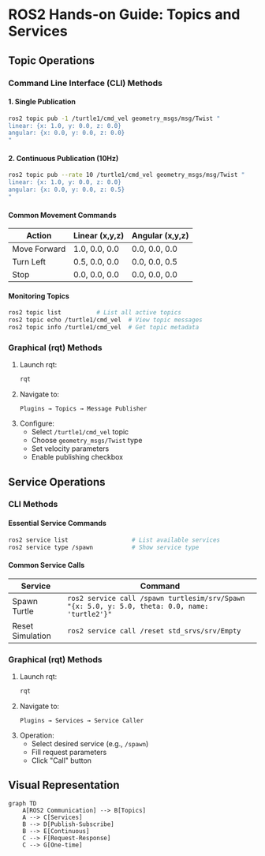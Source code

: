 
# ROS2 Hands-on Guide: Topics and Services

## Topic Operations

### Command Line Interface (CLI) Methods

#### **1. Single Publication**
```bash
ros2 topic pub -1 /turtle1/cmd_vel geometry_msgs/msg/Twist "
linear: {x: 1.0, y: 0.0, z: 0.0}
angular: {x: 0.0, y: 0.0, z: 0.0}
"
```

#### **2. Continuous Publication (10Hz)**
```bash
ros2 topic pub --rate 10 /turtle1/cmd_vel geometry_msgs/msg/Twist "
linear: {x: 1.0, y: 0.0, z: 0.0}
angular: {x: 0.0, y: 0.0, z: 0.5}
"
```

#### **Common Movement Commands**
| Action          | Linear (x,y,z) | Angular (x,y,z) |
|-----------------|----------------|-----------------|
| Move Forward    | 1.0, 0.0, 0.0  | 0.0, 0.0, 0.0   |
| Turn Left       | 0.5, 0.0, 0.0  | 0.0, 0.0, 0.5   |
| Stop            | 0.0, 0.0, 0.0  | 0.0, 0.0, 0.0   |

#### **Monitoring Topics**
```bash
ros2 topic list          # List all active topics
ros2 topic echo /turtle1/cmd_vel  # View topic messages
ros2 topic info /turtle1/cmd_vel  # Get topic metadata
```

### Graphical (rqt) Methods
1. Launch rqt:
   ```bash
   rqt
   ```
2. Navigate to:
   ```
   Plugins → Topics → Message Publisher
   ```
3. Configure:
   - Select `/turtle1/cmd_vel` topic
   - Choose `geometry_msgs/Twist` type
   - Set velocity parameters
   - Enable publishing checkbox

## Service Operations

### CLI Methods

#### **Essential Service Commands**
```bash
ros2 service list                  # List available services
ros2 service type /spawn           # Show service type
```

#### **Common Service Calls**
| Service          | Command |
|------------------|---------|
| Spawn Turtle     | `ros2 service call /spawn turtlesim/srv/Spawn "{x: 5.0, y: 5.0, theta: 0.0, name: 'turtle2'}"` |
| Reset Simulation | `ros2 service call /reset std_srvs/srv/Empty` |

### Graphical (rqt) Methods
1. Launch rqt:
   ```bash
   rqt
   ```
2. Navigate to:
   ```
   Plugins → Services → Service Caller
   ```
3. Operation:
   - Select desired service (e.g., `/spawn`)
   - Fill request parameters
   - Click "Call" button

## Visual Representation

```mermaid
graph TD
    A[ROS2 Communication] --> B[Topics]
    A --> C[Services]
    B --> D[Publish-Subscribe]
    B --> E[Continuous]
    C --> F[Request-Response]
    C --> G[One-time]
```
